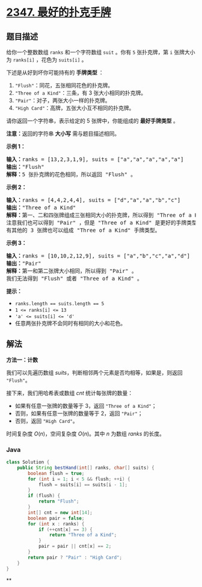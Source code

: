 # [2347. 最好的扑克手牌](https://leetcode.cn/problems/best-poker-hand)

## 题目描述

<p>给你一个整数数组&nbsp;<code>ranks</code>&nbsp;和一个字符数组&nbsp;<code>suit</code>&nbsp;。你有&nbsp;<code>5</code>&nbsp;张扑克牌，第&nbsp;<code>i</code>&nbsp;张牌大小为&nbsp;<code>ranks[i]</code>&nbsp;，花色为&nbsp;<code>suits[i]</code>&nbsp;。</p>

<p>下述是从好到坏你可能持有的 <strong>手牌类型&nbsp;</strong>：</p>

<ol>
	<li><code>"Flush"</code>：同花，五张相同花色的扑克牌。</li>
	<li><code>"Three of a Kind"</code>：三条，有 3 张大小相同的扑克牌。</li>
	<li><code>"Pair"</code>：对子，两张大小一样的扑克牌。</li>
	<li><code>"High Card"</code>：高牌，五张大小互不相同的扑克牌。</li>
</ol>

<p>请你返回一个字符串，表示给定的 5 张牌中，你能组成的 <strong>最好手牌类型</strong>&nbsp;。</p>

<p><strong>注意：</strong>返回的字符串&nbsp;<strong>大小写</strong>&nbsp;需与题目描述相同。</p>

<p><strong>示例 1：</strong></p>

<pre><b>输入：</b>ranks = [13,2,3,1,9], suits = ["a","a","a","a","a"]
<b>输出：</b>"Flush"
<b>解释：</b>5 张扑克牌的花色相同，所以返回 "Flush" 。
</pre>

<p><strong>示例 2：</strong></p>

<pre><b>输入：</b>ranks = [4,4,2,4,4], suits = ["d","a","a","b","c"]
<b>输出：</b>"Three of a Kind"
<b>解释：</b>第一、二和四张牌组成三张相同大小的扑克牌，所以得到 "Three of a Kind" 。
注意我们也可以得到 "Pair" ，但是 "Three of a Kind" 是更好的手牌类型。
有其他的 3 张牌也可以组成 "Three of a Kind" 手牌类型。</pre>

<p><strong>示例 3：</strong></p>

<pre><b>输入：</b>ranks = [10,10,2,12,9], suits = ["a","b","c","a","d"]
<b>输出：</b>"Pair"
<b>解释：</b>第一和第二张牌大小相同，所以得到 "Pair" 。
我们无法得到 "Flush" 或者 "Three of a Kind" 。
</pre>

<p><strong>提示：</strong></p>

<ul>
	<li><code>ranks.length == suits.length == 5</code></li>
	<li><code>1 &lt;= ranks[i] &lt;= 13</code></li>
	<li><code>'a' &lt;= suits[i] &lt;= 'd'</code></li>
	<li>任意两张扑克牌不会同时有相同的大小和花色。</li>
</ul>

## 解法

**方法一：计数**

我们可以先遍历数组 $suits$，判断相邻两个元素是否均相等，如果是，则返回 `"Flush"`。

接下来，我们用哈希表或数组 $cnt$ 统计每张牌的数量：

-   如果有任意一张牌的数量等于 $3$，返回 `"Three of a Kind"`；
-   否则，如果有任意一张牌的数量等于 $2$，返回 `"Pair"`；
-   否则，返回 `"High Card"`。

时间复杂度 $O(n)$，空间复杂度 $O(n)$。其中 $n$ 为数组 $ranks$ 的长度。

### **Java**

```java
class Solution {
    public String bestHand(int[] ranks, char[] suits) {
        boolean flush = true;
        for (int i = 1; i < 5 && flush; ++i) {
            flush = suits[i] == suits[i - 1];
        }
        if (flush) {
            return "Flush";
        }
        int[] cnt = new int[14];
        boolean pair = false;
        for (int x : ranks) {
            if (++cnt[x] == 3) {
                return "Three of a Kind";
            }
            pair = pair || cnt[x] == 2;
        }
        return pair ? "Pair" : "High Card";
    }
}
```

**
